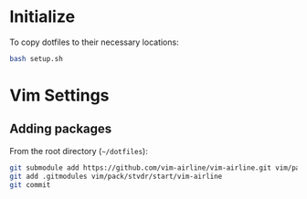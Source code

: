 # Initialize

To copy dotfiles to their necessary locations:

```bash
bash setup.sh
```

# Vim Settings

## Adding packages

From the root directory (`~/dotfiles`):

```bash
git submodule add https://github.com/vim-airline/vim-airline.git vim/pack/stvdr/start/vim-airline
git add .gitmodules vim/pack/stvdr/start/vim-airline
git commit
```
